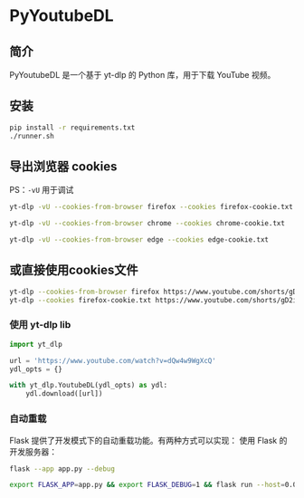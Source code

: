 # PyYoutubeDL

## 简介

PyYoutubeDL 是一个基于 yt-dlp 的 Python 库，用于下载 YouTube 视频。

## 安装

```bash
pip install -r requirements.txt
./runner.sh
```

## 导出浏览器 cookies

PS：`-vU` 用于调试

```bash
yt-dlp -vU --cookies-from-browser firefox --cookies firefox-cookie.txt

yt-dlp -vU --cookies-from-browser chrome --cookies chrome-cookie.txt

yt-dlp -vU --cookies-from-browser edge --cookies edge-cookie.txt
```

## 或直接使用cookies文件

```bash
yt-dlp --cookies-from-browser firefox https://www.youtube.com/shorts/gD2iMAzW918
yt-dlp --cookies firefox-cookie.txt https://www.youtube.com/shorts/gD2iMAzW918
```

### 使用 yt-dlp lib

``` python
import yt_dlp

url = 'https://www.youtube.com/watch?v=dQw4w9WgXcQ'
ydl_opts = {}

with yt_dlp.YoutubeDL(ydl_opts) as ydl:
    ydl.download([url])
```

### 自动重载
 Flask 提供了开发模式下的自动重载功能。有两种方式可以实现：
使用 Flask 的开发服务器：

```bash
flask --app app.py --debug
```



```bash
export FLASK_APP=app.py && export FLASK_DEBUG=1 && flask run --host=0.0.0.0
```

